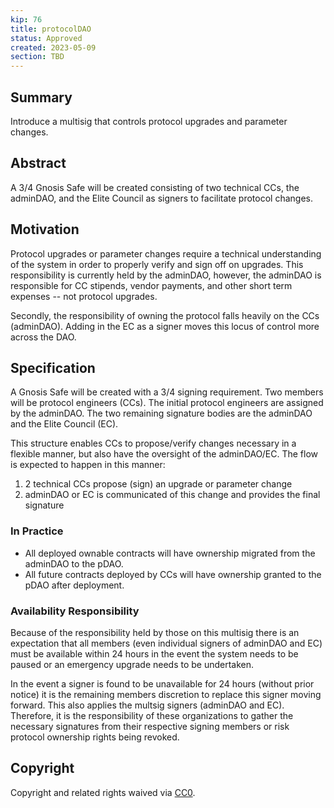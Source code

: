 ```yaml
---
kip: 76
title: protocolDAO
status: Approved
created: 2023-05-09
section: TBD
---
```


## Summary

Introduce a multisig that controls protocol upgrades and parameter changes.

## Abstract

A 3/4 Gnosis Safe will be created consisting of two technical CCs, the adminDAO, and the Elite Council as signers to facilitate protocol changes.

## Motivation

Protocol upgrades or parameter changes require a technical understanding of the system in order to properly verify and sign off on upgrades. This responsibility is currently held by the adminDAO, however, the adminDAO is responsible for CC stipends, vendor payments, and other short term expenses -- not protocol upgrades. 

Secondly, the responsibility of owning the protocol falls heavily on the CCs (adminDAO). Adding in the EC as a signer moves this locus of control more across the DAO.

## Specification

A Gnosis Safe will be created with a 3/4 signing requirement. Two members will be protocol engineers (CCs). The initial protocol engineers are assigned by the adminDAO. The two remaining signature bodies are the adminDAO and the Elite Council (EC). 

This structure enables CCs to propose/verify changes necessary in a flexible manner, but also have the oversight of the adminDAO/EC. The flow is expected to happen in this manner:

1. 2 technical CCs propose (sign) an upgrade or parameter change
2. adminDAO or EC is communicated of this change and provides the final signature

### In Practice

- All deployed ownable contracts will have ownership migrated from the adminDAO to the pDAO.
- All future contracts deployed by CCs will have ownership granted to the pDAO after deployment.

### Availability Responsibility

Because of the responsibility held by those on this multisig there is an expectation that all members (even individual signers of adminDAO and EC) must be available within 24 hours in the event the system needs to be paused or an emergency upgrade needs to be undertaken.

In the event a signer is found to be unavailable for 24 hours (without prior notice) it is the remaining members discretion to replace this signer moving forward. This also applies the multsig signers (adminDAO and EC). Therefore, it is the responsibility of these organizations to gather the necessary signatures from their respective signing members or risk protocol ownership rights being revoked.

## Copyright

Copyright and related rights waived via [CC0](https://creativecommons.org/publicdomain/zero/1.0/).